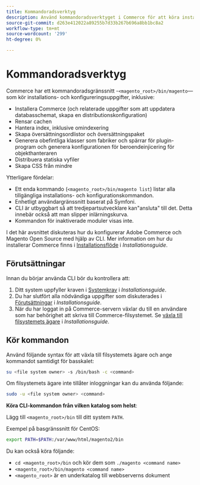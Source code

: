 ```yaml
---
title: Kommandoradsverktyg
description: Använd kommandoradsverktyget i Commerce för att köra installations- och konfigureringsuppgifter.
source-git-commit: d263e412022a89255b7d33b267b696a8bb1bc8a2
workflow-type: tm+mt
source-wordcount: '299'
ht-degree: 0%

---
```



# Kommandoradsverktyg

Commerce har ett kommandoradsgränssnitt -`<magento_root>/bin/magento`—som kör installations- och konfigureringsuppgifter, inklusive:

- Installera Commerce (och relaterade uppgifter som att uppdatera databasschemat, skapa en distributionskonfiguration)
- Rensar cachen
- Hantera index, inklusive omindexering
- Skapa översättningsordlistor och översättningspaket
- Generera obefintliga klasser som fabriker och spärrar för plugin-program och generera konfigurationen för beroendeinjicering för objekthanteraren
- Distribuera statiska vyfiler
- Skapa CSS från mindre

Ytterligare fördelar:

- Ett enda kommando (`<magento_root>/bin/magento list`) listar alla tillgängliga installations- och konfigurationskommandon.
- Enhetligt användargränssnitt baserat på Symfoni.
- CLI är utbyggbart så att tredjepartsutvecklare kan&quot;ansluta&quot; till det. Detta innebär också att man slipper inlärningskurva.
- Kommandon för inaktiverade moduler visas inte.

I det här avsnittet diskuteras hur du konfigurerar Adobe Commerce och Magento Open Source med hjälp av CLI. Mer information om hur du installerar Commerce finns i [Installationsflöde](../../installation/overview.md) i _Installationsguide_.

## Förutsättningar

Innan du börjar använda CLI bör du kontrollera att:

1. Ditt system uppfyller kraven i [Systemkrav](../../installation/system-requirements.md) i _Installationsguide_.
1. Du har slutfört alla nödvändiga uppgifter som diskuterades i [Förutsättningar](../../installation/prerequisites/overview.md) i _Installationsguide_.
1. När du har loggat in på Commerce-servern växlar du till en användare som har behörighet att skriva till Commerce-filsystemet. Se [växla till filsystemets ägare](../../installation/prerequisites/file-system/overview.md) i _Installationsguide_.

## Kör kommandon

Använd följande syntax för att växla till filsystemets ägare och ange kommandot samtidigt för basskalet:

```bash
su <file system owner> -s /bin/bash -c <command>
```

Om filsystemets ägare inte tillåter inloggningar kan du använda följande:

```bash
sudo -u <file system owner> <command>
```

**Köra CLI-kommandon från vilken katalog som helst**:

Lägg till `<magento_root>/bin` till ditt system `PATH`.

Exempel på basgränssnitt för CentOS:

```bash
export PATH=$PATH:/var/www/html/magento2/bin
```

Du kan också köra följande:

- `cd <magento_root>/bin` och kör dem som `./magento <command name>`
- `<magento_root>/bin/magento <command name>`
- `<magento_root>` är en underkatalog till webbserverns dokument
